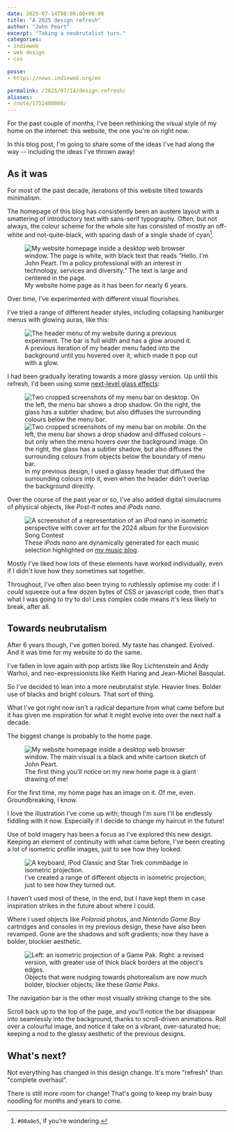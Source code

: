 ```yaml
---
date: 2025-07-14T08:00:00+00:00
title: "A 2025 design refresh"
author: "John Peart"
excerpt: "Taking a neubrutalist turn."
categories:
- indieweb
- web design
- css

posse:
- https://news.indieweb.org/en

permalink: /2025/07/14/design-refresh/
aliases:
- /note/1752480000/
---
```


For the past couple of months, I've been rethinking the visual style of my home on the internet: this website, the one you're on right now.

In this blog post, I'm going to share some of the ideas I've had along the way -- including the ideas I've thrown away!

## As it was

For most of the past decade, iterations of this website tilted towards minimalism.

The homepage of this blog has consistently been an austere layout with a smattering of introductory text with sans-serif typography. Often, but not always, the colour scheme for the whole site has consisted of mostly an off-white and not-quite-black, with sparing dash of a single shade of cyan[^cyan]. 

[^cyan]: `#00a0e5`, if you're wondering.

<figure>
	<img src="/images/posts/2025-07-14-homepage-old.png" alt="My website homepage inside a desktop web browser window. The page is white, with black text that reads “Hello. I'm John Peart. I’m a policy professional with an interest in technology, services and diversity.” The text is large and centered in the page.">
	<figcaption>My website home page as it has been for nearly 6 years.</figcaption>
</figure>

Over time, I've experimented with different visual flourishes.

I've tried a range of different header styles, including collapsing hamburger menus with glowing auras, like this:

<figure>
	<img src="/images/posts/2024-09-09-header-hover.png" alt="The header menu of my website during a previous experiment. The bar is full width and has a glow around it.">
	<figcaption>A previous iteration of my header menu faded into the background until you hovered over it, which made it pop out with a glow. </figcaption>
</figure>

I had been gradually iterating towards a more glassy version. Up until this refresh, I'd been using some [next-level glass effects](https://www.joshwcomeau.com/css/backdrop-filter/):

<figure>
	<img src="/images/posts/2025-07-14-side-by-side-desktop.png" alt="Two cropped screenshots of my menu bar on desktop. On the left, the menu bar shows a drop shadow. On the right, the glass has a subtler shadow, but also diffuses the surrounding colours below the menu bar.">
	<img src="/images/posts/2025-07-14-side-by-side-mobile.png" alt="Two cropped screenshots of my menu bar on mobile. On the left, the menu bar shows a drop shadow and diffused colours – but only when the menu hovers over the background image. On the right, the glass has a subtler shadow, but also diffuses the surrounding colours from objects below the boundary of menu bar.">
	<figcaption>In my previous design, I used a glassy header that diffused the surrounding colours into it, even when the header didn't overlap the background directly.</figcaption>
</figure>

Over the course of the past year or so, I've also added digital simulacrums of physical objects, like *Post-It* notes and *iPods nano*.

<figure>
	<img src="/images/posts/2024-09-30-ipod-new.png" alt="A screenshot of a representation of an iPod nano in isometric perspective with cover art for the 2024 album for the Eurovision Song Contest">
	<figcaption>These <em>iPods nano</em> are dynamically generated for each music selection highlighted on <a href="/music" title="Go to my music blog">my music blog</a>.</figcaption>
</figure>

Mostly I've liked how lots of these elements have worked individually, even if I didn't love how they sometimes sat together.

Throughout, I've often also been trying to ruthlessly optimise my code: if I *could* squeeze out a few dozen bytes of CSS or javascript code, then that's what I was going to try to do! Less complex code means it's less likely to break, after all.

## Towards neubrutalism

After 6 years though, I've gotten bored. My taste has changed. Evolved. And it was time for my website to do the same.

I've fallen in love again with pop artists like Roy Lichtenstein and Andy Warhol, and neo-expressionists like Keith Haring and Jean-Michel Basquiat.

So I've decided to lean into a more neubrutalist style. Heavier lines. Bolder use of blacks and bright colours. That sort of thing.

What I've got right now isn't a radical departure from what came before but it has given me inspiration for what it might evolve into over the next half a decade.

The biggest change is probably to the home page.

<figure>
	<img src="/images/posts/2025-07-14-homepage-new.png" alt="My website homepage inside a desktop web browser window. The main visual is a black and white cartoon sketch of John Peart.">
	<figcaption>The first thing you'll notice on my new home page is a giant drawing of me!</figcaption>
</figure>

For the first time, my home page has an image on it. Of me, even. Groundbreaking, I know.

I love the illustration I've come up with; though I'm sure I'll be endlessly fiddling with it now. Especially if I decide to change my haircut in the future!

Use of bold imagery has been a focus as I've explored this new design. Keeping an element of continuity with what came before, I've been creating a lot of isometric profile images, just to see how they looked.

<figure>
	<img src="/images/posts/2025-07-14-isometric-objects.svg" alt="A keyboard, iPod Classic and Star Trek commbadge in isometric projection.">
	<figcaption>I've created a range of different objects in isometric projection; just to see how they turned out.</figcaption>
</figure>

I haven't used most of these, in the end, but I have kept them in case inspiration strikes in the future about where I could.

Where I used objects like *Polaroid* photos, and *Nintendo Game Boy* cartridges and consoles in my previous design, these have also been revamped. Gone are the shadows and soft gradients; now they have a bolder, blockier aesthetic.

<figure>
	<img src="/images/posts/2025-07-14-gamepaks.png" alt="Left: an isometric projection of a Game Pak. Right: a revised version, with greater use of thick black borders at the object's edges.">
	<figcaption>Objects that were nudging towards photorealism are now much bolder, blockier objects; like these <em>Game Paks</em>.</figcaption>
</figure>

The navigation bar is the other most visually striking change to the site. 

Scroll back up to the top of the page, and you'll notice the bar disappear into seamlessly into the background, thanks to scroll-driven animations. Roll over a colourful image, and notice it take on a vibrant, over-saturated hue; keeping a nod to the glassy aesthetic of the previous designs.

## What's next?

Not everything has changed in this design change. It's more "refresh" than "complete overhaul". 

There is still more room for change! That's going to keep my brain busy noodling for months and years to come.